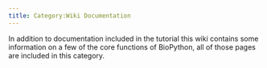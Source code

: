 ```yaml
---
title: Category:Wiki Documentation
---
```


In addition to documentation included in the tutorial this wiki contains
some information on a few of the core functions of BioPython, all of
those pages are included in this category.
